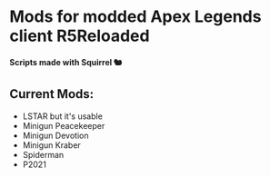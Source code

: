 # Mods for modded Apex Legends client R5Reloaded

#### Scripts made with Squirrel 🐿️

## Current Mods:
- LSTAR but it's usable
- Minigun Peacekeeper
- Minigun Devotion
- Minigun Kraber
- Spiderman
- P2021
